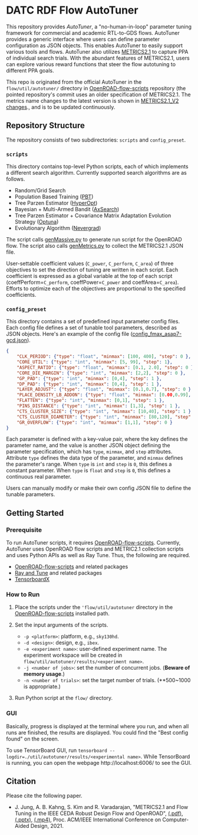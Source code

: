 # DATC RDF Flow AutoTuner

This repository provides _AutoTuner_, a "no-human-in-loop" parameter tuning framework for commercial and academic RTL-to-GDS flows. AutoTuner provides a generic interface where users can define parameter configuration as JSON objects. This enables AutoTuner to easily support various tools and flows. AutoTuner also utilizes [METRICS2.1](https://github.com/ieee-ceda-datc/datc-rdf-Metrics4ML) to capture PPA of individual search trials. With the abundant features of METRICS2.1, users can explore various reward functions that steer the flow autotuning to different PPA goals.

This repo is originated from the official AutoTuner in the `flow/util/autotuner/` directory in [OpenROAD-flow-scripts](https://github.com/The-OpenROAD-Project/OpenROAD-flow-scripts/tree/2e0de4384ca207593c80aa297064f62187b0c666) repository (the pointed repository's commit uses an older specification of METRICS2.1. The metrics name changes
to the latest version is shown in [METRICS2.1_V2 changes](https://github.com/ieee-ceda-datc/datc-rdf-Metrics4ML/blob/bd9d40cabce72385c31a3867dfc39ae7da328134/METRICS2.1_V2_changes.md)., and is to be updated continuously. 


## Repository Structure

The repository consists of two subdirectories: `scripts` and `config_preset`.

### `scripts`

This directory contains top-level Python scripts, each of which implements a different search algorithm. Currently supported search algorithms are as follows.

* Random/Grid Search 
* Population Based Training ([PBT](https://deepmind.com/blog/article/population-based-training-neural-networks))
* Tree Parzen Estimator ([HyperOpt](http://hyperopt.github.io/hyperopt))
* Bayesian + Multi-Armed Bandit ([AxSearch](https://ax.dev/))
* Tree Parzen Estimator + Covariance Matrix Adaptation Evolution Strategy ([Optuna](https://optuna.org/))
* Evolutionary Algorithm ([Nevergrad](https://github.com/facebookresearch/nevergrad))

The script calls [genMassive.py](https://github.com/The-OpenROAD-Project/OpenROAD-flow-scripts/blob/2e0de4384ca207593c80aa297064f62187b0c666/flow/util/genMassive.py) to generate run script for the OpenROAD flow. 
The script also calls [genMetrics.py](https://github.com/The-OpenROAD-Project/OpenROAD-flow-scripts/blob/2e0de4384ca207593c80aa297064f62187b0c666/flow/util/genMetrics.py) to collect the METRICS2.1 JSON file.

User-settable coefficient values (`C_power`, `C_perform`, `C_area`) of three objectives to set the direction of tuning are written in each script.
Each coefficient is expressed as a global variable at the top of each script (coeffPerform=`C_perform`, coeffPower=`C_power` and coeffArea=`C_area`).
Efforts to optimize each of the objectives are proportional to the specified coefficients.

### `config_preset`

This directory contains a set of predefined input parameter config files.
Each config file defines a set of tunable tool parameters, described as JSON objects.
Here's an example of the config file ([config_fmax_asap7-gcd.json](./config_preset/config_fmax_asap7-gcd.json)).

```json
{
    "CLK_PERIOD": {"type": "float", "minmax": [100, 400], "step": 0 },
    "CORE_UTIL": {"type": "int", "minmax": [5, 99], "step": 1},
    "ASPECT_RATIO": {"type": "float", "minmax": [0.1, 2.0], "step": 0 },
    "CORE_DIE_MARGIN": {"type": "int", "minmax": [2,2], "step": 0 },
    "GP_PAD": {"type": "int", "minmax": [0,4], "step": 1 },
    "DP_PAD": {"type": "int", "minmax": [0,4], "step": 1 },
    "LAYER_ADJUST": {"type": "float", "minmax": [0.1,0.7], "step": 0 },
    "PLACE_DENSITY_LB_ADDON": {"type": "float", "minmax": [0.00,0.99], "step": 0 },
    "FLATTEN": {"type": "int", "minmax": [0,1], "step": 1 },
    "PINS_DISTANCE": {"type": "int", "minmax": [1,3], "step": 1 },
    "CTS_CLUSTER_SIZE": {"type": "int", "minmax": [10,40], "step": 1 },
    "CTS_CLUSTER_DIAMETER": {"type": "int", "minmax": [80,120], "step": 1 },
    "GR_OVERFLOW": {"type": "int", "minmax": [1,1], "step": 0 }
}
```

Each parameter is defined with a key-value pair, where the key defines the parameter name, and the value is another JSON object defining the parameter specification, which has `type`, `minmax`, and `step` attributes. Attribute `type` defines the data type of the parameter, and `minmax` defines the parameter's range. When `type` is `int` and `step` is `0`, this defines a constant parameter. When `type` is `float` and `step` is `0`, this defines a continuous real parameter. 

Users can manually modify or make their own config JSON file to define the tunable parameters.


## Getting Started

### Prerequisite

To run AutoTuner scripts, it requires [OpenROAD-flow-scripts](https://github.com/The-OpenROAD-Project/OpenROAD-flow-scripts/tree/2e0de4384ca207593c80aa297064f62187b0c666). 
Currently, AutoTuner uses OpenROAD flow scripts and METRIC2.1 collection scripts and uses Python APIs as well as Ray Tune. Thus, the following are required.

- [OpenROAD-flow-scripts](https://github.com/The-OpenROAD-Project/OpenROAD-flow-scripts/tree/2e0de4384ca207593c80aa297064f62187b0c666) and related packages
- [Ray and Tune](https://docs.ray.io/en/latest/installation.html) and related packages
- [TensorboardX](https://github.com/lanpa/tensorboardX)


### How to Run

1. Place the scripts under the `'flow/util/autotuner` directory in the [OpenROAD-flow-scripts](https://github.com/The-OpenROAD-Project/OpenROAD-flow-scripts/tree/2e0de4384ca207593c80aa297064f62187b0c666) installed path.

2. Set the input arguments of the scripts.

    - `-p <platform>`: platform, e.g., `sky130hd`.
    - `-d <design>`: design, e.g., `ibex`.
    - `-e <experiment name>`: user-defined experiment name. The experiment workspace will be created in `flow/util/autotuner/results/<experiment name>`.
    - `-j <number of jobs>`: set the number of concurrent jobs. (**Beware of memory usage**.)
    - `-n <number of trials>`: set the target number of trials. (**500~1000 is appropriate.)

3. Run Python script at the `flow/` directory.


### GUI 

Basically, progress is displayed at the terminal where you run, and when all runs are finished, the results are displayed. 
You could find the "Best config found" on the screen.

To use TensorBoard GUI, run `tensorboard --logdir=./util/autotuner/results/<experimental name>`. While TensorBoard is running, you can open the webpage http://localhost:6006/ to see the GUI.

## Citation

Please cite the following paper.

* J. Jung, A. B. Kahng, S. Kim and R. Varadarajan, "METRICS2.1 and Flow Tuning in the IEEE CEDA Robust Design Flow and OpenROAD", [(.pdf)](https://vlsicad.ucsd.edu/Publications/Conferences/388/c388.pdf), [(.pptx)](https://vlsicad.ucsd.edu/Publications/Conferences/388/c388.pptx), [(.mp4)](https://vlsicad.ucsd.edu/Publications/Conferences/388/c388.mp4), Proc. ACM/IEEE International Conference on Computer-Aided Design, 2021.

